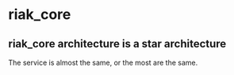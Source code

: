 # riak_core

## riak_core architecture is a star architecture
The service is almost the same, or the most are the same.
